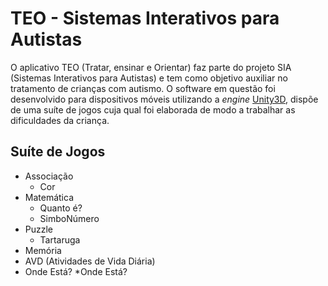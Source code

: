 # TEO - Sistemas Interativos para Autistas
O aplicativo TEO (Tratar, ensinar e Orientar) faz parte do projeto SIA (Sistemas Interativos para Autistas) e tem como objetivo auxiliar no tratamento de crianças com autismo.
O software em questão foi desenvolvido para dispositivos móveis utilizando a *engine* [Unity3D](http://unity3d.com/pt), dispõe de uma suíte de jogos cuja qual foi elaborada de modo a trabalhar as dificuldades da criança.
## Suíte de Jogos
* Associação
  * Cor
* Matemática
  * Quanto é?
  * SimboNúmero
* Puzzle
  * Tartaruga
* Memória
* AVD (Atividades de Vida Diária)
* Onde Está?
  *Onde Está?

